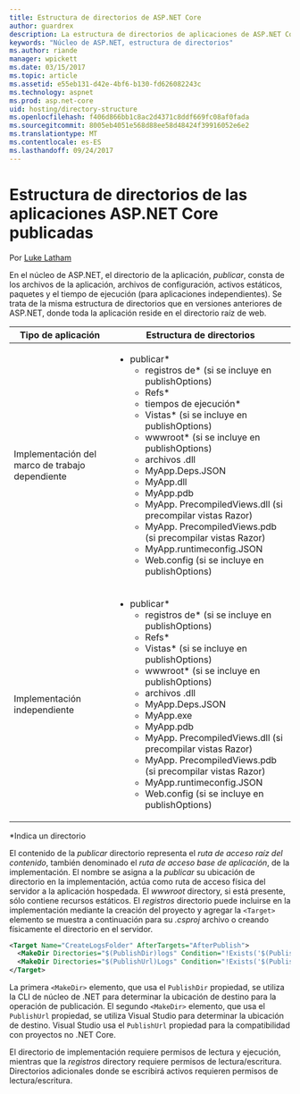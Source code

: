 ```yaml
---
title: Estructura de directorios de ASP.NET Core
author: guardrex
description: La estructura de directorios de aplicaciones de ASP.NET Core publicadas.
keywords: "Núcleo de ASP.NET, estructura de directorios"
ms.author: riande
manager: wpickett
ms.date: 03/15/2017
ms.topic: article
ms.assetid: e55eb131-d42e-4bf6-b130-fd626082243c
ms.technology: aspnet
ms.prod: asp.net-core
uid: hosting/directory-structure
ms.openlocfilehash: f406d866bb1c8ac2d4371c8ddf669fc08af0fada
ms.sourcegitcommit: 8005eb4051e568d88ee58d48424f39916052e6e2
ms.translationtype: MT
ms.contentlocale: es-ES
ms.lasthandoff: 09/24/2017
---
```

# <a name="directory-structure-of-published-aspnet-core-apps"></a>Estructura de directorios de las aplicaciones ASP.NET Core publicadas

Por [Luke Latham](https://github.com/guardrex)

En el núcleo de ASP.NET, el directorio de la aplicación, *publicar*, consta de los archivos de la aplicación, archivos de configuración, activos estáticos, paquetes y el tiempo de ejecución (para aplicaciones independientes). Se trata de la misma estructura de directorios que en versiones anteriores de ASP.NET, donde toda la aplicación reside en el directorio raíz de web.

| Tipo de aplicación | Estructura de directorios |
| --- | --- |
| Implementación del marco de trabajo dependiente | <ul><li>publicar\*<ul><li>registros de\* (si se incluye en publishOptions)</li><li>Refs\*</li><li>tiempos de ejecución\*</li><li>Vistas\* (si se incluye en publishOptions)</li><li>wwwroot\* (si se incluye en publishOptions)</li><li>archivos .dll</li><li>MyApp.Deps.JSON</li><li>MyApp.dll</li><li>MyApp.pdb</li><li>MyApp. PrecompiledViews.dll (si precompilar vistas Razor)</li><li>MyApp. PrecompiledViews.pdb (si precompilar vistas Razor)</li><li>MyApp.runtimeconfig.JSON</li><li>Web.config (si se incluye en publishOptions)</li></ul></li></ul> |
| Implementación independiente | <ul><li>publicar\*<ul><li>registros de\* (si se incluye en publishOptions)</li><li>Refs\*</li><li>Vistas\* (si se incluye en publishOptions)</li><li>wwwroot\* (si se incluye en publishOptions)</li><li>archivos .dll</li><li>MyApp.Deps.JSON</li><li>MyApp.exe</li><li>MyApp.pdb</li><li>MyApp. PrecompiledViews.dll (si precompilar vistas Razor)</li><li>MyApp. PrecompiledViews.pdb (si precompilar vistas Razor)</li><li>MyApp.runtimeconfig.JSON</li><li>Web.config (si se incluye en publishOptions)</li></ul></li></ul> |
\*Indica un directorio

El contenido de la *publicar* directorio representa el *ruta de acceso raíz del contenido*, también denominado el *ruta de acceso base de aplicación*, de la implementación. El nombre se asigna a la *publicar* su ubicación de directorio en la implementación, actúa como ruta de acceso física del servidor a la aplicación hospedada. El *wwwroot* directory, si está presente, sólo contiene recursos estáticos. El *registros* directorio puede incluirse en la implementación mediante la creación del proyecto y agregar la `<Target>` elemento se muestra a continuación para su *.csproj* archivo o creando físicamente el directorio en el servidor.

```xml
<Target Name="CreateLogsFolder" AfterTargets="AfterPublish">
  <MakeDir Directories="$(PublishDir)logs" Condition="!Exists('$(PublishDir)logs')" />
  <MakeDir Directories="$(PublishUrl)Logs" Condition="!Exists('$(PublishUrl)Logs')" />
</Target>
```

La primera `<MakeDir>` elemento, que usa el `PublishDir` propiedad, se utiliza la CLI de núcleo de .NET para determinar la ubicación de destino para la operación de publicación. El segundo `<MakeDir>` elemento, que usa el `PublishUrl` propiedad, se utiliza Visual Studio para determinar la ubicación de destino. Visual Studio usa el `PublishUrl` propiedad para la compatibilidad con proyectos no .NET Core.

El directorio de implementación requiere permisos de lectura y ejecución, mientras que la *registros* directory requiere permisos de lectura/escritura. Directorios adicionales donde se escribirá activos requieren permisos de lectura/escritura.
